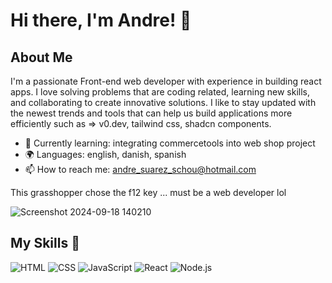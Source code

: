 # Hi there, I'm Andre! 👋

## About Me 

I'm a passionate Front-end web developer with experience in building react apps.
I love solving problems that are coding related, learning new skills, and collaborating to create innovative solutions.
I like to stay updated with the newest trends and tools that can help us build applications more efficiently such as => v0.dev, tailwind css, shadcn components.

- 🌱 Currently learning: integrating commercetools into web shop project 
- 🌍 Languages: english, danish, spanish
- 📫 How to reach me: andre_suarez_schou@hotmail.com

This grasshopper chose the f12 key ... must be a web developer lol

![Screenshot 2024-09-18 140210](https://github.com/user-attachments/assets/45cfa7c9-a968-4af6-abac-849472071a64)

## My Skills 🧠

![HTML](https://img.shields.io/badge/-HTML-E34F26?style=flat-square&logo=html5&logoColor=white)
![CSS](https://img.shields.io/badge/-CSS-1572B6?style=flat-square&logo=css3&logoColor=white)
![JavaScript](https://img.shields.io/badge/-JavaScript-F7DF1E?style=flat-square&logo=javascript&logoColor=black)
![React](https://img.shields.io/badge/-React-61DAFB?style=flat-square&logo=react&logoColor=black)
![Node.js](https://img.shields.io/badge/-Node.js-339933?style=flat-square&logo=node.js&logoColor=white)


